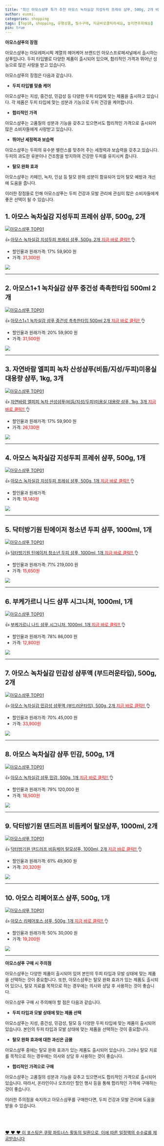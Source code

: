 ```yaml
---
title: "최신 아모스샴푸 특가 추천 아모스 녹차실감 지성두피 프레쉬 샴푸, 500g, 2개 비교 장점"
author: eunmi.
categories: shopping
tags: [Top10, shopping, 유행상품, 필수구매, 지금바로클릭하세요, 놓치면후회해요]
pin: true
---
```

**아모스샴푸의 장점**

아모스샴푸는 아모레퍼시픽 계열의 헤어케어 브랜드인 아모스프로페셔널에서 출시하는 샴푸입니다. 두피 타입별로 다양한 제품이 출시되어 있으며, 합리적인 가격과 뛰어난 성능으로 많은 사랑을 받고 있습니다.

아모스샴푸의 장점은 다음과 같습니다.

* **두피 타입별 맞춤 케어**

아모스샴푸는 지성, 중건성, 민감성 등 다양한 두피 타입에 맞는 제품을 출시하고 있습니다. 각 제품은 두피 타입에 맞는 성분과 기능으로 두피 건강을 케어합니다.

* **합리적인 가격**

아모스샴푸는 고품질의 성분과 기능을 갖추고 있으면서도 합리적인 가격으로 출시되어 많은 소비자들에게 사랑받고 있습니다.

* **뛰어난 세정력과 보습력**

아모스샴푸는 두피의 유수분 밸런스를 맞추어 주는 세정력과 보습력을 갖추고 있습니다. 두피의 과도한 유분이나 건조함을 방지하여 건강한 두피를 유지시켜 줍니다.

* **탈모 완화 효과**

아모스샴푸는 카페인, 녹차, 인삼 등 탈모 완화 성분이 함유되어 있어 탈모 예방과 개선에 도움을 줍니다.

이러한 장점들로 인해 아모스샴푸는 두피 건강과 모발 관리에 관심이 많은 소비자들에게 좋은 선택이 될 수 있습니다.

   

## 1. 아모스 녹차실감 지성두피 프레쉬 샴푸, 500g, 2개

[![아모스샴푸 TOP01](https://thumbnail7.coupangcdn.com/thumbnails/remote/230x230ex/image/vendor_inventory/1122/9773acec10e4dfa8744aab64152bcf87dcc95689fc29cb8e65d9ff853775.jpg)](https://link.coupang.com/re/AFFSDP?lptag=AF3617701&subid=GithubCoopas&pageKey=7553988210&traceid=V0-153&itemId=3139561535&vendorItemId=85729215696)


👍 [아모스 녹차실감 지성두피 프레쉬 샴푸, 500g, 2개 <font color=red> 지금 바로 클릭!! </font> ](https://link.coupang.com/re/AFFSDP?lptag=AF3617701&subid=GithubCoopas&pageKey=7553988210&traceid=V0-153&itemId=3139561535&vendorItemId=85729215696) 👌 


- 할인율과 원래가격: 17%  59,900   원
- 가격: <span style='color:red'>31,300원</span>

[![](/discount_price.png)](https://link.coupang.com/re/AFFSDP?lptag=AF3617701&subid=GithubCoopas&pageKey=7553988210&traceid=V0-153&itemId=3139561535&vendorItemId=85729215696)

---


   

## 2. 아모스1+1 녹차실감 샴푸 중건성 촉촉한타입 500ml 2개

[![아모스샴푸 TOP01](https://thumbnail8.coupangcdn.com/thumbnails/remote/230x230ex/image/vendor_inventory/d63b/d0466b8e7a53202459bccf6d0984114aa280a15ca2c944dc2514febbf13d.jpg)](https://link.coupang.com/re/AFFSDP?lptag=AF3617701&subid=GithubCoopas&pageKey=7253750588&traceid=V0-153&itemId=18458177201&vendorItemId=85946032302)


👍 [아모스1+1 녹차실감 샴푸 중건성 촉촉한타입 500ml 2개 <font color=red> 지금 바로 클릭!! </font> ](https://link.coupang.com/re/AFFSDP?lptag=AF3617701&subid=GithubCoopas&pageKey=7253750588&traceid=V0-153&itemId=18458177201&vendorItemId=85946032302) 👌 


- 할인율과 원래가격: 20%  59,900   원
- 가격: <span style='color:red'>31,500원</span>

[![](/discount_price.png)](https://link.coupang.com/re/AFFSDP?lptag=AF3617701&subid=GithubCoopas&pageKey=7253750588&traceid=V0-153&itemId=18458177201&vendorItemId=85946032302)

---


   

## 3. 자연바람 엘피피 녹차 산성샴푸(비듬/지성/두피)미용실 대용량 샴푸, 1kg, 3개

[![아모스샴푸 TOP01](https://thumbnail10.coupangcdn.com/thumbnails/remote/230x230ex/image/vendor_inventory/28d0/e5bfc93cebd2edd4d1477885d595a33948a2e470af9f106fc87567bc20ce.jpg)](https://link.coupang.com/re/AFFSDP?lptag=AF3617701&subid=GithubCoopas&pageKey=5449884317&traceid=V0-153&itemId=8313747615&vendorItemId=75601621721)


👍 [자연바람 엘피피 녹차 산성샴푸(비듬/지성/두피)미용실 대용량 샴푸, 1kg, 3개 <font color=red> 지금 바로 클릭!! </font> ](https://link.coupang.com/re/AFFSDP?lptag=AF3617701&subid=GithubCoopas&pageKey=5449884317&traceid=V0-153&itemId=8313747615&vendorItemId=75601621721) 👌 


- 할인율과 원래가격: 17%  59,900   원
- 가격: <span style='color:red'>26,130원</span>

[![](/discount_price.png)](https://link.coupang.com/re/AFFSDP?lptag=AF3617701&subid=GithubCoopas&pageKey=5449884317&traceid=V0-153&itemId=8313747615&vendorItemId=75601621721)

---


   

## 4. 아모스 녹차실감 지성두피 프레쉬 샴푸, 500g, 1개

[![아모스샴푸 TOP01](https://thumbnail10.coupangcdn.com/thumbnails/remote/230x230ex/image/vendor_inventory/f3b9/070ef9ac2e5abf69afa395b23897cb6371384e71e6090b761fb740f57788.jpg)](https://link.coupang.com/re/AFFSDP?lptag=AF3617701&subid=GithubCoopas&pageKey=7553988210&traceid=V0-153&itemId=3635342994&vendorItemId=86742021617)


👍 [아모스 녹차실감 지성두피 프레쉬 샴푸, 500g, 1개 <font color=red> 지금 바로 클릭!! </font> ](https://link.coupang.com/re/AFFSDP?lptag=AF3617701&subid=GithubCoopas&pageKey=7553988210&traceid=V0-153&itemId=3635342994&vendorItemId=86742021617) 👌 


- 할인율과 원래가격: 
- 가격: <span style='color:red'>18,140원</span>

[![](/discount_price.png)](https://link.coupang.com/re/AFFSDP?lptag=AF3617701&subid=GithubCoopas&pageKey=7553988210&traceid=V0-153&itemId=3635342994&vendorItemId=86742021617)

---


   

## 5. 닥터방기원 틴에이저 청소년 두피 샴푸, 1000ml, 1개

[![아모스샴푸 TOP01](https://thumbnail6.coupangcdn.com/thumbnails/remote/230x230ex/image/retail/images/2023/06/09/10/2/02c668d7-d6a2-40cf-88bf-678253beb6a3.jpg)](https://link.coupang.com/re/AFFSDP?lptag=AF3617701&subid=GithubCoopas&pageKey=7383093658&traceid=V0-153&itemId=19071874623&vendorItemId=86224586711)


👍 [닥터방기원 틴에이저 청소년 두피 샴푸, 1000ml, 1개 <font color=red> 지금 바로 클릭!! </font> ](https://link.coupang.com/re/AFFSDP?lptag=AF3617701&subid=GithubCoopas&pageKey=7383093658&traceid=V0-153&itemId=19071874623&vendorItemId=86224586711) 👌 


- 할인율과 원래가격: 71%  219,000   원
- 가격: <span style='color:red'>15,650원</span>

[![](/discount_price.png)](https://link.coupang.com/re/AFFSDP?lptag=AF3617701&subid=GithubCoopas&pageKey=7383093658&traceid=V0-153&itemId=19071874623&vendorItemId=86224586711)

---


   

## 6. 부케가르니 나드 샴푸 시그니처, 1000ml, 1개

[![아모스샴푸 TOP01](https://thumbnail9.coupangcdn.com/thumbnails/remote/230x230ex/image/retail/images/8937584125060501-0be90a70-52af-4756-884e-f4f461a254c5.jpg)](https://link.coupang.com/re/AFFSDP?lptag=AF3617701&subid=GithubCoopas&pageKey=5832178307&traceid=V0-153&itemId=19668288182&vendorItemId=3131010071)


👍 [부케가르니 나드 샴푸 시그니처, 1000ml, 1개 <font color=red> 지금 바로 클릭!! </font> ](https://link.coupang.com/re/AFFSDP?lptag=AF3617701&subid=GithubCoopas&pageKey=5832178307&traceid=V0-153&itemId=19668288182&vendorItemId=3131010071) 👌 


- 할인율과 원래가격: 78%  86,000   원
- 가격: <span style='color:red'>12,800원</span>

[![](/discount_price.png)](https://link.coupang.com/re/AFFSDP?lptag=AF3617701&subid=GithubCoopas&pageKey=5832178307&traceid=V0-153&itemId=19668288182&vendorItemId=3131010071)

---


   

## 7. 아모스 녹차실감 민감성 샴푸액 (부드러운타입), 500g, 2개

[![아모스샴푸 TOP01](https://thumbnail10.coupangcdn.com/thumbnails/remote/230x230ex/image/vendor_inventory/ce53/e1b8459ac5ed3f35c9ac1d9864aebae4c1145735db4889695a2c56f9d0ac.jpg)](https://link.coupang.com/re/AFFSDP?lptag=AF3617701&subid=GithubCoopas&pageKey=244848461&traceid=V0-153&itemId=840129412&vendorItemId=86741894685)


👍 [아모스 녹차실감 민감성 샴푸액 (부드러운타입), 500g, 2개 <font color=red> 지금 바로 클릭!! </font> ](https://link.coupang.com/re/AFFSDP?lptag=AF3617701&subid=GithubCoopas&pageKey=244848461&traceid=V0-153&itemId=840129412&vendorItemId=86741894685) 👌 


- 할인율과 원래가격: 70%  45,000   원
- 가격: <span style='color:red'>33,900원</span>

[![](/discount_price.png)](https://link.coupang.com/re/AFFSDP?lptag=AF3617701&subid=GithubCoopas&pageKey=244848461&traceid=V0-153&itemId=840129412&vendorItemId=86741894685)

---


   

## 8. 아모스 녹차실감 샴푸 민감, 500g, 1개

[![아모스샴푸 TOP01](https://thumbnail10.coupangcdn.com/thumbnails/remote/230x230ex/image/vendor_inventory/5f0f/daa042e9bf56b1622972aa4efe8d1c6d4a2161ef708f95058ade60fca079.jpg)](https://link.coupang.com/re/AFFSDP?lptag=AF3617701&subid=GithubCoopas&pageKey=244848461&traceid=V0-153&itemId=19555454592&vendorItemId=86741894675)


👍 [아모스 녹차실감 샴푸 민감, 500g, 1개 <font color=red> 지금 바로 클릭!! </font> ](https://link.coupang.com/re/AFFSDP?lptag=AF3617701&subid=GithubCoopas&pageKey=244848461&traceid=V0-153&itemId=19555454592&vendorItemId=86741894675) 👌 


- 할인율과 원래가격: 79%  120,000   원
- 가격: <span style='color:red'>18,500원</span>

[![](/discount_price.png)](https://link.coupang.com/re/AFFSDP?lptag=AF3617701&subid=GithubCoopas&pageKey=244848461&traceid=V0-153&itemId=19555454592&vendorItemId=86741894675)

---


   

## 9. 닥터방기원 댄드러프 비듬케어 탈모샴푸, 1000ml, 2개

[![아모스샴푸 TOP01](https://thumbnail8.coupangcdn.com/thumbnails/remote/230x230ex/image/retail/images/8834566958435142-1a7bcb37-550e-4b3a-b25b-d0cd7772925e.jpg)](https://link.coupang.com/re/AFFSDP?lptag=AF3617701&subid=GithubCoopas&pageKey=1852422474&traceid=V0-153&itemId=18626822037&vendorItemId=71136410714)


👍 [닥터방기원 댄드러프 비듬케어 탈모샴푸, 1000ml, 2개 <font color=red> 지금 바로 클릭!! </font> ](https://link.coupang.com/re/AFFSDP?lptag=AF3617701&subid=GithubCoopas&pageKey=1852422474&traceid=V0-153&itemId=18626822037&vendorItemId=71136410714) 👌 


- 할인율과 원래가격: 61%  49,900   원
- 가격: <span style='color:red'>20,320원</span>

[![](/discount_price.png)](https://link.coupang.com/re/AFFSDP?lptag=AF3617701&subid=GithubCoopas&pageKey=1852422474&traceid=V0-153&itemId=18626822037&vendorItemId=71136410714)

---


   

## 10. 아모스 리페어포스 샴푸, 500g, 1개

[![아모스샴푸 TOP01](https://thumbnail10.coupangcdn.com/thumbnails/remote/230x230ex/image/vendor_inventory/9904/8f4a14b3427c65e4ce915f802028103d273f74418e2abbfd6aaf2e1723fe.jpg)](https://link.coupang.com/re/AFFSDP?lptag=AF3617701&subid=GithubCoopas&pageKey=4555898211&traceid=V0-153&itemId=23613321&vendorItemId=71461698720)


👍 [아모스 리페어포스 샴푸, 500g, 1개 <font color=red> 지금 바로 클릭!! </font> ](https://link.coupang.com/re/AFFSDP?lptag=AF3617701&subid=GithubCoopas&pageKey=4555898211&traceid=V0-153&itemId=23613321&vendorItemId=71461698720) 👌 


- 할인율과 원래가격: 50%  30,000   원
- 가격: <span style='color:red'>19,200원</span>

[![](/discount_price.png)](https://link.coupang.com/re/AFFSDP?lptag=AF3617701&subid=GithubCoopas&pageKey=4555898211&traceid=V0-153&itemId=23613321&vendorItemId=71461698720)

---
**아모스샴푸 구매 시 주의점**

아모스샴푸는 다양한 제품이 출시되어 있어 본인의 두피 타입과 모발 상태에 맞는 제품을 선택하는 것이 중요합니다. 또한, 아모스샴푸는 탈모 완화 효과가 있는 제품도 출시되어 있으나, 탈모 치료를 목적으로 하는 경우에는 의사와 상담 후 사용하는 것이 좋습니다.

아모스샴푸 구매 시 주의해야 할 점은 다음과 같습니다.

* **두피 타입과 모발 상태에 맞는 제품 선택**

아모스샴푸는 지성, 중건성, 민감성, 탈모 등 다양한 두피 타입에 맞는 제품이 출시되어 있습니다. 본인의 두피 타입과 모발 상태에 맞는 제품을 선택하는 것이 중요합니다.

* **탈모 완화 효과에 대한 과신은 금물**

아모스샴푸 중에는 탈모 완화 효과가 있는 제품도 출시되어 있습니다. 그러나 탈모 치료를 목적으로 하는 경우에는 의사와 상담 후 사용하는 것이 좋습니다.

* **합리적인 가격으로 구매**

아모스샴푸는 고품질의 성분과 기능을 갖추고 있으면서도 합리적인 가격으로 출시되어 있습니다. 따라서, 온라인이나 오프라인 할인 행사 등을 통해 합리적인 가격에 구매하는 것이 좋습니다.

이러한 주의점을 숙지하고 아모스샴푸를 구매한다면, 두피 건강과 모발 관리에 도움을 받을 수 있습니다.<br><br><br><br><br> [ ❤ ❤ ❤ 이 포스팅은 쿠팡 파트너스 활동의 일환으로, 이에 따른 일정액의 수수료를 제공받습니다](https://link.coupang.com/a/bcEFyh)